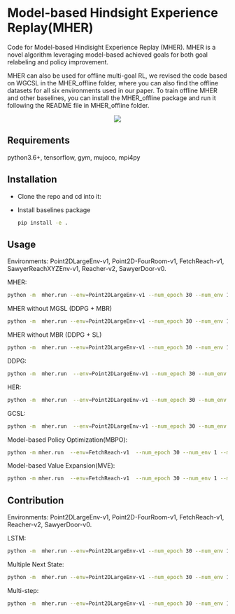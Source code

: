 # Model-based Hindsight Experience Replay(MHER)
Code for Model-based Hindisight Experience Replay (MHER). MHER is a novel algorithm leveraging model-based achieved goals for both goal relabeling and policy improvement.

MHER can also be used for offline multi-goal RL, we revised the code based on WGCSL in the MHER_offline folder, where you can also find the offline datasets for all six environments used in our paper. To train offline MHER and other baselines, you can install the MHER_offline package and run it following the README file in MHER_offline folder. 

<div style="text-align: center;">
<img src="pics/diagram.png"  >
</div>


## Requirements
python3.6+, tensorflow, gym, mujoco, mpi4py

## Installation
- Clone the repo and cd into it:

- Install baselines package
    ```bash
    pip install -e .
    ```


## Usage
Environments: Point2DLargeEnv-v1, Point2D-FourRoom-v1, FetchReach-v1, SawyerReachXYZEnv-v1, Reacher-v2, SawyerDoor-v0.

MHER:
```bash
python -m  mher.run --env=Point2DLargeEnv-v1 --num_epoch 30 --num_env 1  --n_step 5 --mode dynamic --alpha 3 --mb_relabeling_ratio 0.8 --log_path=~/logs/point/ --save_path=~/logs/point/
```
MHER without MGSL (DDPG + MBR)
```bash
python -m  mher.run --env=Point2DLargeEnv-v1 --num_epoch 30 --num_env 1  --n_step 5 --mode dynamic --alpha 0 --mb_relabeling_ratio 0.8  --no_mgsl True 
```
MHER without MBR (DDPG + SL)
```bash
python -m  mher.run --env=Point2DLargeEnv-v1 --num_epoch 30 --num_env 1  --n_step 5 --mode dynamic --mb_relabeling_ratio 0.8  --no_mb_relabel True
```

DDPG:
```bash
python -m  mher.run  --env=Point2DLargeEnv-v1 --num_epoch 30 --num_env 1 --noher True 
```
HER:
```bash
python -m  mher.run  --env=Point2DLargeEnv-v1 --num_epoch 30 --num_env 1 
```
GCSL:
```bash
python -m  mher.run  --env=Point2DLargeEnv-v1 --num_epoch 30 --num_env 1 --mode supervised
```

Model-based Policy Optimization(MBPO):
```bash
python -m mher.run  --env=FetchReach-v1  --num_epoch 30 --num_env 1 --mode mbpo  --n_step 5
```

Model-based Value Expansion(MVE):
```bash
python -m mher.run  --env=FetchReach-v1  --num_epoch 30 --num_env 1 --mode mbpo  --n_step 5
```

## Contribution
Environments: Point2DLargeEnv-v1, Point2D-FourRoom-v1, FetchReach-v1, Reacher-v2, SawyerDoor-v0.

LSTM:
```bash
python -m  mher.run --env=Point2DLargeEnv-v1 --num_epoch 30 --num_env 1  --n_step 5 --mode dynamic --method lstm --nt 3 --alpha 3 --mb_relabeling_ratio 0.8 --log_path=~/logs/point/ --save_path=~/logs/point/
```

Multiple Next State:
```bash
python -m  mher.run --env=Point2DLargeEnv-v1 --num_epoch 30 --num_env 1  --n_step 5 --mode dynamic --method avg --nt 5 --alpha 3 --mb_relabeling_ratio 0.8 --log_path=~/logs/point/ --save_path=~/logs/point/
```

Multi-step:
```bash
python -m  mher.run --env=Point2DLargeEnv-v1 --num_epoch 30 --num_env 1  --n_step 5 --mode dynamic --method multi --nt 5 --alpha 3 --mb_relabeling_ratio 0.8 --log_path=~/logs/point/ --save_path=~/logs/point/
```